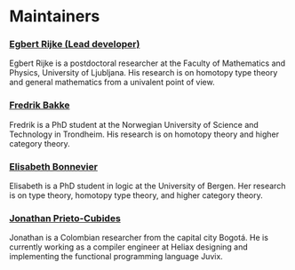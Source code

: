 # Maintainers

### [Egbert Rijke (Lead developer)](https://users.fmf.uni-lj.si/rijke/)
  
Egbert Rijke is a postdoctoral researcher at the Faculty of Mathematics and Physics, University of Ljubljana. His research is on homotopy type theory and general mathematics from a univalent point of view.

### [Fredrik Bakke](https://www.ntnu.edu/employees/fredrik.bakke)

Fredrik is a PhD student at the Norwegian University of Science and Technology in Trondheim. His research is on homotopy theory and higher category theory.

### [Elisabeth Bonnevier](https://elisabeth.bonnevier.one)

Elisabeth is a PhD student in logic at the University of Bergen. Her research is on type theory, homotopy type theory, and higher category theory.

### [Jonathan Prieto-Cubides](https://jonaprieto.github.io)

Jonathan is a Colombian researcher from the capital city Bogotá. He is currently working as a compiler engineer at Heliax designing and implementing the functional programming language Juvix.
  
